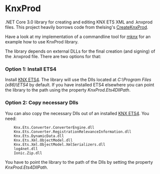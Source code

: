 # KnxProd

.NET Core 3.0 library for creating and editing KNX ETS XML and .knxprod files. This project heavily borrows code from thelsing's [CreateKnxProd](https://github.com/thelsing/CreateKnxProd).

Have a look at my implementation of a commandline tool for [mknx](https://github.com/metaneutrons/mknx) for an example how to use KnxProd library.

The library depends on external DLLs for the final creation (and signing) of the .knxprod file. There are two options for that:

### Option 1: Install ETS4

Install [KNX ETS4](https://knxcloud.org/index.php/s/NM7nG0yHtu7PoJO). The library will use the Dlls located at *C:\Program Files (x86)\ETS4* by default. If you have installed ETS4 elsewhere you can point the library to the path using the property *KnxProd.Ets4DllPath*.

### Option 2: Copy necessary Dlls

You can also copy the necessary Dlls out of an installed [KNX ETS4](https://knxcloud.org/index.php/s/NM7nG0yHtu7PoJO). You need:

        Knx.Ets.Converter.ConverterEngine.dll
        Knx.Ets.Converter.RegistrationRelevanceInformation.dll
        Knx.Ets.DynamicData.dll
        Knx.Ets.Xml.ObjectModel.dll
        Knx.Ets.Xml.ObjectModel.XmlSerializers.dll
        log4net.dll
        Ionic.Zip.dll

You have to point the library to the path of the Dlls by setting the property *KnxProd.Ets4DllPath*.